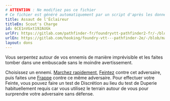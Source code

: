 ```yaml
---
# ATTENTION : Ne modifiez pas ce fichier
# Ce fichier est généré automatiquement par un script d'après les données du module Foundry VTT officiel et de sa traduction
title: Assaut de l'Éclaireur
titleEn: Scout's Charge
id: 6CE1nVGxt192AUGk
urlFr: https://gitlab.com/pathfinder-fr/foundryvtt-pathfinder2-fr/-/blob/master/data/feats/6CE1nVGxt192AUGk.htm
urlEn: https://gitlab.com/hooking/foundry-vtt---pathfinder-2e/-/blob/master/packs/data/feats.db/scout-s-charge.json
layout: dons
---
```

Vous serpentez autour de vos ennemis de manière imprévisible et les faites tomber dans une embuscade sans le moindre avertissement.

Choisissez un ennemi. [Marchez rapidement](../actions/marcher-rapidement.md), [Feintez](../actions/feinter.md) contre cet adversaire, puis faites une [Frappe](../actions/frapper.md) contre ce même adversaire. Pour effectuer votre Feinte, vous pouvez faire un test de Discrétion au lieu du test de Duperie habituellement requis car vous utilisez le terrain autour de vous pour surprendre votre adversaire sans défense.
